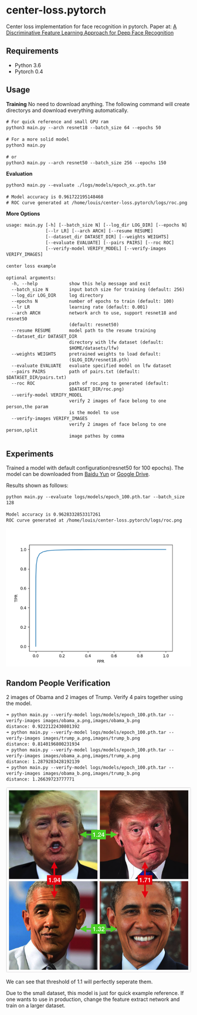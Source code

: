 # center-loss.pytorch
Center loss implementation for face recognition in pytorch. Paper at: [A Discriminative Feature Learning Approach
for Deep Face Recognition](https://ydwen.github.io/papers/WenECCV16.pdf)

## Requirements

* Python 3.6
* Pytorch 0.4

## Usage

**Training** No need to download anything. The following command will create directorys and download everything automatically.

```
# For quick reference and small GPU ram
python3 main.py --arch resnet18 --batch_size 64 --epochs 50

# For a more solid model
python3 main.py

# or
python3 main.py --arch resnet50 --batch_size 256 --epochs 150
```

**Evaluation**

```
python3 main.py --evaluate ./logs/models/epoch_xx.pth.tar

# Model accuracy is 0.961722195148468
# ROC curve generated at /home/louis/center-loss.pytorch/logs/roc.png
```

**More Options**

```
usage: main.py [-h] [--batch_size N] [--log_dir LOG_DIR] [--epochs N]
               [--lr LR] [--arch ARCH] [--resume RESUME]
               [--dataset_dir DATASET_DIR] [--weights WEIGHTS]
               [--evaluate EVALUATE] [--pairs PAIRS] [--roc ROC]
               [--verify-model VERIFY_MODEL] [--verify-images VERIFY_IMAGES]

center loss example

optional arguments:
  -h, --help            show this help message and exit
  --batch_size N        input batch size for training (default: 256)
  --log_dir LOG_DIR     log directory
  --epochs N            number of epochs to train (default: 100)
  --lr LR               learning rate (default: 0.001)
  --arch ARCH           network arch to use, support resnet18 and resnet50
                        (default: resnet50)
  --resume RESUME       model path to the resume training
  --dataset_dir DATASET_DIR
                        directory with lfw dataset (default:
                        $HOME/datasets/lfw)
  --weights WEIGHTS     pretrained weights to load default:
                        ($LOG_DIR/resnet18.pth)
  --evaluate EVALUATE   evaluate specified model on lfw dataset
  --pairs PAIRS         path of pairs.txt (default: $DATASET_DIR/pairs.txt)
  --roc ROC             path of roc.png to generated (default:
                        $DATASET_DIR/roc.png)
  --verify-model VERIFY_MODEL
                        verify 2 images of face belong to one person,the param
                        is the model to use
  --verify-images VERIFY_IMAGES
                        verify 2 images of face belong to one person,split
                        image pathes by comma
```

## Experiments

Trained a model with default configuration(resnet50 for 100 epochs). The model can be downloaded from [Baidu Yun](https://pan.baidu.com/s/138sQCpHqImPjevvZMsVz3w) or [Google Drive](https://drive.google.com/open?id=1cQFwneObMeRc1KZF8959YGVbbYGvUhkp).

Results shown as follows:

```
python main.py --evaluate logs/models/epoch_100.pth.tar --batch_size 128

Model accuracy is 0.9628332853317261
ROC curve generated at /home/louis/center-loss.pytorch/logs/roc.png
```

![](images/roc.png)


## Random People Verification

2 images of Obama and 2 images of Trump. Verify 4 pairs together using the model.

```shell
➜ python main.py --verify-model logs/models/epoch_100.pth.tar --verify-images images/obama_a.png,images/obama_b.png
distance: 0.9222122430801392
➜ python main.py --verify-model logs/models/epoch_100.pth.tar --verify-images images/trump_a.png,images/trump_b.png
distance: 0.8140196800231934
➜ python main.py --verify-model logs/models/epoch_100.pth.tar --verify-images images/obama_a.png,images/trump_a.png
distance: 1.2879283428192139
➜ python main.py --verify-model logs/models/epoch_100.pth.tar --verify-images images/obama_b.png,images/trump_b.png
distance: 1.26639723777771
```

![](images/result.png)

We can see that threshold of 1.1 will perfectly seperate them.

Due to the small dataset, this model is just for quick example reference. If one wants to use in production, change the feature extract network and train on a larger dataset.